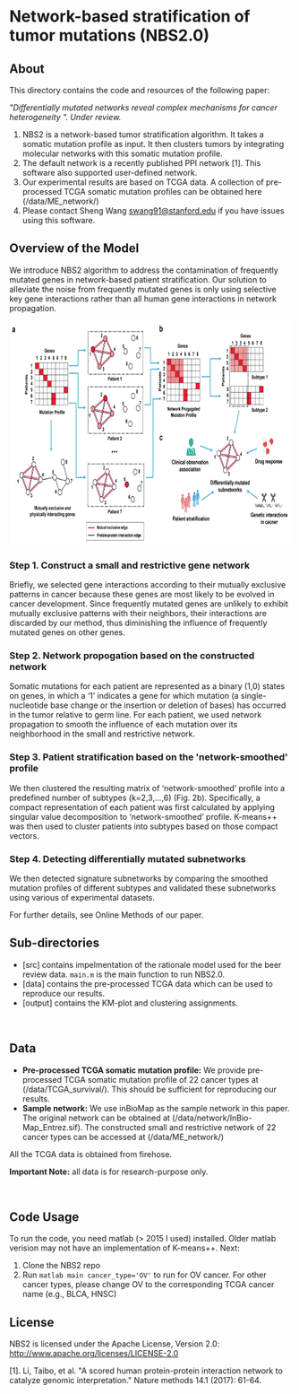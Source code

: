 # Network-based stratification of tumor mutations (NBS2.0)

## About
This directory contains the code and resources of the following paper:

<i>"Differentially mutated networks reveal complex mechanisms for cancer heterogeneity
". Under review. </i>

1. NBS2 is a network-based tumor stratification algorithm. It takes a somatic mutation profile as input. It then clusters tumors by integrating molecular networks with this somatic mutation profile.
2. The default network is a recently published PPI network [1]. This software also supported user-defined network.
3. Our experimental results are based on TCGA data. A collection of pre-processed TCGA somatic mutation profiles can be obtained here (/data/ME_network/)
3. Please contact Sheng Wang swang91@stanford.edu if you have issues using this software.

## Overview of the Model
We introduce NBS2 algorithm to address the contamination of frequently mutated genes in network-based patient stratification. Our solution to alleviate the noise from frequently mutated genes is only using selective key gene interactions rather than all human gene interactions in network propagation. 

<p align="center">
<img  src="figure/framework.png" width="800" height="400" > 
</p>


### Step 1. Construct a small and restrictive gene network
Briefly, we selected gene interactions according to their mutually exclusive patterns in cancer because these genes are most likely to be evolved in cancer development. Since frequently mutated genes are unlikely to exhibit mutually exclusive patterns with their neighbors, their interactions are discarded by our method, thus diminishing the influence of frequently mutated genes on other genes. 

### Step 2. Network propogation based on the constructed network
Somatic mutations for each patient are represented as a binary (1,0) states on genes, in which a ‘1’ indicates a gene for which mutation (a single-nucleotide base change or the insertion or deletion of bases) has occurred in the tumor relative to germ line. For each patient, we used network propagation to smooth the influence of each mutation over its neighborhood in the small and restrictive network.

### Step 3. Patient stratification based on the 'network-smoothed' profile
We then clustered the resulting matrix of ‘network-smoothed’ profile into a predefined number of subtypes (k=2,3,...,6) (Fig. 2b). Specifically, a compact representation of each patient was first calculated by applying singular value decomposition to ‘network-smoothed’ profile. K-means++ was then used to cluster patients into subtypes based on those compact vectors. 

### Step 4. Detecting differentially mutated subnetworks
We then detected signature subnetworks by comparing the smoothed mutation profiles of different subtypes and validated these subnetworks using various of experimental datasets. 

For further details, see Online Methods of our paper. 

## Sub-directories
  - [src] contains impelmentation of the rationale model used for the beer review data. ``main.m`` is the main function to run NBS2.0.
  - [data] contains the pre-processed TCGA data which can be used to reproduce our results. 
  - [output] contains the KM-plot and clustering assignments.

<br>

## Data
  - **Pre-processed TCGA somatic mutation profile:** We provide pre-processed TCGA somatic mutation profile of 22 cancer types at (/data/TCGA_survival/). This should be sufficient for reproducing our results.   
   - **Sample network:** We use inBioMap as the sample network in this paper. The original network can be obtained at (/data/network/InBio-Map_Entrez.sif). The constructed small and restrictive network of 22 cancer types can be accessed at (/data/ME_network/)
   
   All the TCGA data is obtained from firehose.
  
**Important Note:** all data is for research-purpose only.

<br>

## Code Usage

To run the code, you need matlab (> 2015 I used) installed. Older matlab verision may not have an implementation of K-means++. Next:
  1. Clone the NBS2 repo
  2. Run `matlab main cancer_type='OV'` to run for OV cancer. For other cancer types, please change OV to the corresponding TCGA cancer name (e.g., BLCA, HNSC)

## License
NBS2 is licensed under the Apache License, Version 2.0: http://www.apache.org/licenses/LICENSE-2.0


[1]. Li, Taibo, et al. "A scored human protein-protein interaction network to catalyze genomic interpretation." Nature methods 14.1 (2017): 61-64.

